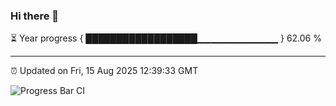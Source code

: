 ### Hi there 👋

⏳ Year progress { ██████████████████▁▁▁▁▁▁▁▁▁▁▁▁ } 62.06 %

---

⏰ Updated on Fri, 15 Aug 2025 12:39:33 GMT

![Progress Bar CI](https://github.com/liununu/liununu/workflows/Progress%20Bar%20CI/badge.svg)
